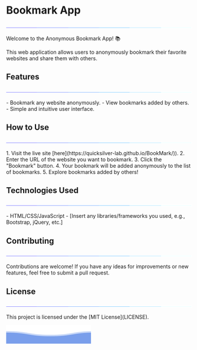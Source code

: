 # Bookmark App
<p align="center">
<img src="/assets/line.gif">             
</p>
Welcome to the Anonymous Bookmark App! 📚

This web application allows users to anonymously bookmark their favorite websites and share them with others.

## Features
<p align="center">
<img src="/assets/line.gif">             
</p>
- Bookmark any website anonymously.
- View bookmarks added by others.
- Simple and intuitive user interface.

## How to Use
<p align="center">
<img src="/assets/line.gif">             
</p>
1. Visit the live site [here](https://quicksilver-lab.github.io/BookMark/)).
2. Enter the URL of the website you want to bookmark.
3. Click the "Bookmark" button.
4. Your bookmark will be added anonymously to the list of bookmarks.
5. Explore bookmarks added by others!

## Technologies Used
<p align="center">
<img src="/assets/line.gif">             
</p>
- HTML/CSS/JavaScript
- [Insert any libraries/frameworks you used, e.g., Bootstrap, jQuery, etc.]

## Contributing
<p align="center">
<img src="/assets/line.gif">             
</p>
Contributions are welcome! If you have any ideas for improvements or new features, feel free to submit a pull request.

## License
<p align="center">
<img src="/assets/line.gif">             
</p>
This project is licensed under the [MIT License](LICENSE).

![QuickSilver](/assets/footer.svg)
